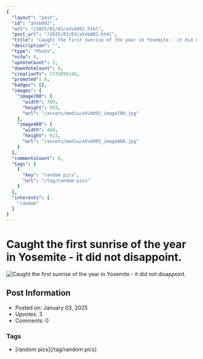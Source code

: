 ```yaml
---
{
  "layout": "post",
  "id": "aVvb092",
  "url": "/2025/01/03/aVvb092.html",
  "post_url": "/2025/01/03/aVvb092.html",
  "title": "Caught the first sunrise of the year in Yosemite - it did not disappoint.",
  "description": "",
  "type": "Photo",
  "nsfw": 0,
  "upVoteCount": 3,
  "downVoteCount": 0,
  "creationTs": 1735899146,
  "promoted": 0,
  "badges": [],
  "images": {
    "image700": {
      "width": 700,
      "height": 933,
      "url": "/assets/media/aVvb092_image700.jpg"
    },
    "image460": {
      "width": 460,
      "height": 613,
      "url": "/assets/media/aVvb092_image460.jpg"
    }
  },
  "commentsCount": 0,
  "tags": [
    {
      "key": "random pics",
      "url": "/tag/random-pics"
    }
  ],
  "interests": [
    "random"
  ]
}
---
```


# Caught the first sunrise of the year in Yosemite - it did not disappoint.

![Caught the first sunrise of the year in Yosemite - it did not disappoint.](/assets/media/aVvb092_image700.jpg)

## Post Information

- Posted on: January 03, 2025
- Upvotes: 3
- Comments: 0

### Tags

- [random pics](/tag/random pics)
